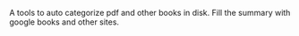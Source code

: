 A tools to auto categorize pdf and other books in disk. Fill the summary with google books and other sites.